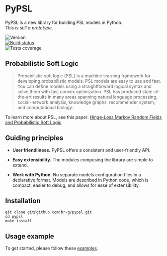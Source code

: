 # PyPSL

PyPSL is a new library for building PSL models in Python.    
*This is still a prototype.*

![Version](http://img.shields.io/badge/version-0.0.1-blue.svg)     
[![Build status](http://52.57.67.123/jenkins/buildStatus/icon?job=pypsl%2Fmaster)](http://52.57.67.123/jenkins/job/pypsl/)     
![Tests coverage](https://s3.eu-central-1.amazonaws.com/pypsl-public/cov_master.svg)

## Probabilistic Soft Logic

> Probabilistic soft logic (PSL) is a machine learning framework for developing probabilistic models. PSL models are easy to use and fast. You can define models using a straightforward logical syntax and solve them with fast convex optimization. PSL has produced state-of-the-art results in many areas spanning natural language processing, social-network analysis, knowledge graphs, recommender system, and computational biology.

To learn more about PSL, see this paper: [Hinge-Loss Markov Random Fields
and Probabilistic Soft Logic](http://www.jmlr.org/papers/volume18/15-631/15-631.pdf).

## Guiding principles

- __User friendliness.__ PyPSL offers a consistent and user-friendly API.

- __Easy extensibility.__ The modules composing the library are simple to extend.

- __Work with Python__. No separate models configuration files in a declarative format. Models are described in Python code, which is compact, easier to debug, and allows for ease of extensibility.

## Installation

```
git clone git@github.com:br-g/pypsl.git
cd pypsl
make install
```

## Usage example
To get started, please follow these [examples](https://github.com/br-g/pypsl/tree/master/examples).
